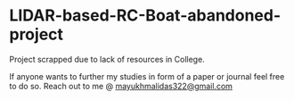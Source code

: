 # LIDAR-based-RC-Boat-abandoned-project

Project scrapped due to lack of resources in College. 

If anyone wants to further my studies in form of a paper or journal feel free to do so. Reach out to me @ mayukhmalidas322@gmail.com
